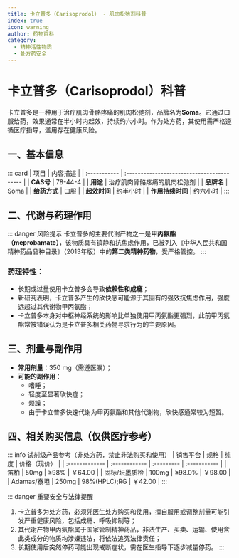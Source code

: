 ```yaml
---
title: 卡立普多（Carisoprodol） - 肌肉松弛剂科普
index: true
icon: warning
author: 药物百科
category:
  - 精神活性物质
  - 处方药安全
---
```


# 卡立普多（Carisoprodol）科普

卡立普多是一种用于治疗肌肉骨骼疼痛的肌肉松弛剂，品牌名为**Soma**。它通过口服给药，效果通常在半小时内起效，持续约六小时。作为处方药，其使用需严格遵循医疗指导，滥用存在健康风险。


## 一、基本信息
::: card
| 项目         | 内容描述                                   |
| :----------- | :----------------------------------------- |
| **CAS号**    | 78-44-4                                    |
| **用途**     | 治疗肌肉骨骼疼痛的肌肉松弛剂               |
| **品牌名**   | Soma                                       |
| **给药方式** | 口服                                       |
| **起效时间** | 约半小时                                   |
| **作用持续时间** | 约六小时                               |
:::


## 二、代谢与药理作用
::: danger 风险提示
卡立普多的主要代谢产物之一是**甲丙氨酯（meprobamate）**，该物质具有镇静和抗焦虑作用，已被列入《中华人民共和国精神药品品种目录》（2013年版）中的**第二类精神药物**，受严格管控。
:::

### 药理特性：
- 长期或过量使用卡立普多会导致**依赖性和成瘾**；
- 新研究表明，卡立普多产生的欣快感可能源于其固有的强效抗焦虑作用，强度远超过其代谢物甲丙氨酯；
- 卡立普多本身对中枢神经系统的影响比单独使用甲丙氨酯更强烈，此前甲丙氨酯常被错误认为是卡立普多相关药物寻求行为的主要原因。


## 三、剂量与副作用
- **常用剂量**：350 mg（需遵医嘱）；
- **可能的副作用**：
  - 嗜睡；
  - 轻度至显著欣快症；
  - 烦躁；
  - 由于卡立普多快速代谢为甲丙氨酯和其他代谢物，欣快感通常较为短暂。


## 四、相关购买信息（仅供医疗参考）
::: info 试剂级产品参考（非处方药，禁止非法购买和使用）
| 销售平台       | 规格          | 纯度       | 价格（现价） |
| :------------- | :------------ | :--------- | :----------- |
| 笛柏           | 50mg          | ≥98%       | ￥64.00      |
| 固标/坛墨质检  | 100mg         | ≥98.0%     | ￥98.00      |
| Adamas/泰坦    | 250mg         | 98%(HPLC);RG | ￥42.00    |
:::


::: danger 重要安全与法律提醒
1. 卡立普多为处方药，必须凭医生处方购买和使用，擅自服用或调整剂量可能引发严重健康风险，包括成瘾、呼吸抑制等；  
2. 其代谢产物甲丙氨酯属于国家管制精神药品，非法生产、买卖、运输、使用含此类成分的物质均涉嫌违法，将依法追究法律责任；  
3. 长期使用后突然停药可能出现戒断症状，需在医生指导下逐步减量停药。
:::